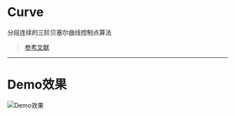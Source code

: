 # Curve
分段连续的三阶贝塞尔曲线控制点算法

> [参考文献](http://www.antigrain.com/research/bezier_interpolation/index.html#PAGE_BEZIER_INTERPOLATION)

---------------

# Demo效果
![Demo效果](https://github.com/Yuloran/CurveView/blob/master/gif/screenrecord.gif)

